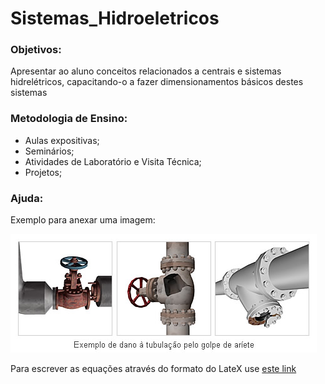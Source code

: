 # Sistemas_Hidroeletricos

### Objetivos:
Apresentar ao aluno conceitos relacionados a centrais e sistemas hidrelétricos, capacitando-o a fazer dimensionamentos básicos destes sistemas

### Metodologia de Ensino:
- Aulas expositivas;
- Seminários;
- Atividades de Laboratório e Visita Técnica;
- Projetos;

### Ajuda:

Exemplo para anexar uma imagem:

![Teste de legenda de imagem](0902wh_zu3_BR.jpg "Teste de imagem")

Para escrever as equações através do formato do LateX use [este link](https://www.codecogs.com/latex/eqneditor.php)





